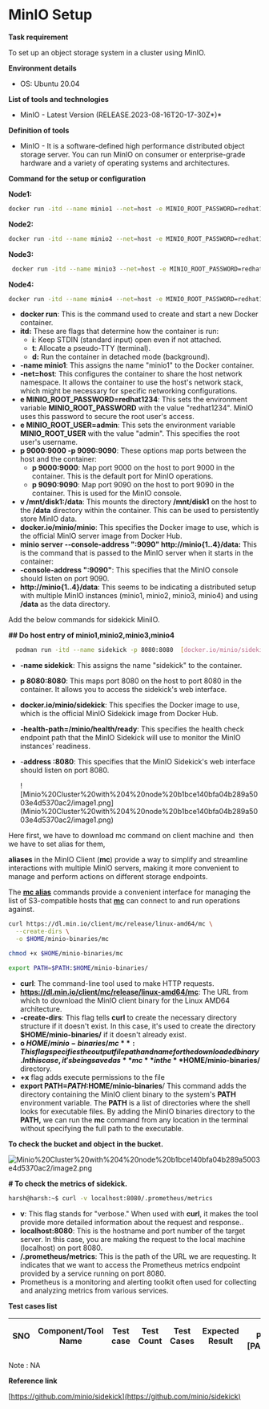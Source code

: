 # MinIO Setup

**Task requirement**

To set up an object storage system in a cluster using MinIO.

**Environment details**

- OS: Ubuntu 20.04

**List of tools and technologies**

- MinIO - Latest Version (RELEASE.2023-08-16T20-17-30Z*)*

**Definition of tools**

- MinIO - It is a software-defined high performance distributed object storage server. You can run MinIO on consumer or enterprise-grade hardware and a variety of operating systems and architectures.

**Command for the setup or configuration**

**Node1:**

```bash
docker run -itd --name minio1 --net=host -e MINIO_ROOT_PASSWORD=redhat1234 -e MINIO_ROOT_USER=admin   -p 9000:9000 -p 9090:9090 -v /mnt/disk1:/data docker.io/minio/minio minio server --console-address ":9090" http://minio{1..4}/data
```

**Node2:**

```bash
docker run -itd --name minio2 --net=host -e MINIO_ROOT_PASSWORD=redhat1234 -e MINIO_ROOT_USER=admin   -p 9000:9000 -p 9090:9090 -v /mnt/disk2:/data docker.io/minio/minio minio server --console-address ":9090" http://minio{1..4}/data

```

**Node3:**

```bash
 docker run -itd --name minio3 --net=host -e MINIO_ROOT_PASSWORD=redhat1234 -e MINIO_ROOT_USER=admin   -p 9000:9000 -p 9090:9090 -v /mnt/disk3:/data docker.io/minio/minio minio server --console-address ":9090" http://minio{1..4}/data
```

**Node4:**

```bash
docker run -itd --name minio4 --net=host -e MINIO_ROOT_PASSWORD=redhat1234 -e MINIO_ROOT_USER=admin   -p 9000:9000 -p 9090:9090 -v /mnt/disk4:/data docker.io/minio/minio minio server --console-address ":9090" http://minio{1..4}/data
```

- **docker run**: This is the command used to create and start a new Docker container.
- **itd:** These are flags that determine how the container is run:
    - **i**: Keep STDIN (standard input) open even if not attached.
    - **t**: Allocate a pseudo-TTY (terminal).
    - **d:** Run the container in detached mode (background).
- **-name minio1**: This assigns the name "minio1" to the Docker container.
- **-net=host**: This configures the container to share the host network namespace. It allows the container to use the host's network stack, which might be necessary for specific networking configurations.
- **e MINIO_ROOT_PASSWORD=redhat1234**: This sets the environment variable **MINIO_ROOT_PASSWORD** with the value "redhat1234". MinIO uses this password to secure the root user's access.
- **e MINIO_ROOT_USER=admin**: This sets the environment variable **MINIO_ROOT_USER** with the value "admin". This specifies the root user's username.
- **p 9000:9000 -p 9090:9090**: These options map ports between the host and the container:
    - **p 9000:9000**: Map port 9000 on the host to port 9000 in the container. This is the default port for MinIO operations.
    - **p 9090:9090**: Map port 9090 on the host to port 9090 in the container. This is used for the MinIO console.
- **v /mnt/disk1:/data**: This mounts the directory **/mnt/disk1** on the host to the **/data** directory within the container. This can be used to persistently store MinIO data.
- **docker.io/minio/minio**: This specifies the Docker image to use, which is the official MinIO server image from Docker Hub.
- **minio server --console-address ":9090" http://minio{1..4}/data:** This is the command that is passed to the MinIO server when it starts in the container:
- **-console-address ":9090"**: This specifies that the MinIO console should listen on port 9090.
- **http://minio{1..4}/data**: This seems to be indicating a distributed setup with multiple MinIO instances (minio1, minio2, minio3, minio4) and using **/data** as the data directory.

Add the below commands for sidekick MiniIO.

**## Do host entry of minio1,minio2,minio3,minio4**

```bash
  podman run -itd --name sidekick -p 8080:8080  [docker.io/minio/sidekick](http://docker.io/minio/sidekick)--health-path=/minio/health/ready --address :8080 [http://minio](http://minio/){1...4}:9000
```

- **-name sidekick**: This assigns the name "sidekick" to the container.
- **p 8080:8080**: This maps port 8080 on the host to port 8080 in the container. It allows you to access the sidekick's web interface.
- **docker.io/minio/sidekick**: This specifies the Docker image to use, which is the official MinIO Sidekick image from Docker Hub.
- **-health-path=/minio/health/ready**: This specifies the health check endpoint path that the MinIO Sidekick will use to monitor the MinIO instances' readiness.
- -**address :8080**: This specifies that the MinIO Sidekick's web interface should listen on port 8080.
    
    ![Minio%20Cluster%20with%204%20node%20b1bce140bfa04b289a5003e4d5370ac2/image1.png] (Minio%20Cluster%20with%204%20node%20b1bce140bfa04b289a5003e4d5370ac2/image1.png)
    

Here first, we have to download mc command on client machine and  then we have to set alias for them,

**aliases** in the MinIO Client (**mc**) provide a way to simplify and streamline interactions with multiple MinIO servers, making it more convenient to manage and perform actions on different storage endpoints.

The [**mc alias**](https://min.io/docs/minio/linux/reference/minio-mc/mc-alias.html#command-mc.alias) commands provide a convenient interface for managing the list of S3-compatible hosts that **[mc](https://min.io/docs/minio/linux/reference/minio-mc.html#command-mc)** can connect to and run operations against.

```bash
curl https://dl.min.io/client/mc/release/linux-amd64/mc \
  --create-dirs \
  -o $HOME/minio-binaries/mc

chmod +x $HOME/minio-binaries/mc

export PATH=$PATH:$HOME/minio-binaries/
```

- **curl**: The command-line tool used to make HTTP requests.
- **https://dl.min.io/client/mc/release/linux-amd64/mc**: The URL from which to download the MinIO client binary for the Linux AMD64 architecture.
- **-create-dirs**: This flag tells **curl** to create the necessary directory structure if it doesn't exist. In this case, it's used to create the directory **$HOME/minio-binaries/** if it doesn't already exist.
- **o $HOME/minio-binaries/mc**: This flag specifies the output file path and name for the downloaded binary. In this case, it's being saved as **mc** in the **$HOME/minio-binaries/** directory.
- **+x** flag adds execute permissions to the file
- **export PATH=$PATH:$HOME/minio-binaries**/ This command adds the directory containing the MinIO client binary to the system's **PATH** environment variable. The **PATH** is a list of directories where the shell looks for executable files. By adding the MinIO binaries directory to the **PATH,** we can run the **mc** command from any location in the terminal without specifying the full path to the executable.

**To check the bucket and object in the bucket.**

![Minio%20Cluster%20with%204%20node%20b1bce140bfa04b289a5003e4d5370ac2/image2.png](Minio%20Cluster%20with%204%20node%20b1bce140bfa04b289a5003e4d5370ac2/image2.png)

**# To check the metrics of sidekick.**

```bash
harsh@harsh:~$ curl -v localhost:8080/.prometheus/metrics
```

- **v**: This flag stands for "verbose." When used with **curl**, it makes the tool provide more detailed information about the request and response..
- **localhost:8080**: This is the hostname and port number of the target server. In this case, you are making the request to the local machine (localhost) on port 8080.
- **/.prometheus/metrics**: This is the path of the URL we are requesting. It indicates that we want to access the Prometheus metrics endpoint provided by a service running on port 8080.
- Prometheus is a monitoring and alerting toolkit often used for collecting and analyzing metrics from various services.

**Test cases list**

| SNO | Component/Tool Name | Test case | Test Count | Test Cases | Expected Result | Test Passed [PASS/FAIL] | Remarks |
| --- | --- | --- | --- | --- | --- | --- | --- |

Note : NA

**Reference link**

[https://github.com/minio/sidekick](https://github.com/minio/sidekick)

</aside>
